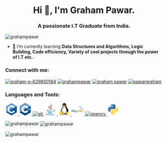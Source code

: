<h1 align="center">Hi 👋, I'm Graham Pawar.</h1>
<h3 align="center">A passionate I.T Graduate from India.</h3>
<p align="left"> <img src="https://komarev.com/ghpvc/?username=grahampawar&label=Profile%20views&color=0e75b6&style=flat" alt="grahampawar" /> </p>

- 🌱 I’m currently learning **Data Structures and Algorithms, Logic Building, Code efficiency, Variety of cool projects through the power of I.T etc.**

<h3 align="left">Connect with me:</h3>
<p align="left">
<a href="https://linkedin.com/in/graham-p-629850184" target="blank"><img align="center" src="https://raw.githubusercontent.com/rahuldkjain/github-profile-readme-generator/master/src/images/icons/Social/linked-in-alt.svg" alt="graham-p-629850184" height="30" width="40" /></a>
<a href="https://instagram.com/grahampawar" target="blank"><img align="center" src="https://raw.githubusercontent.com/rahuldkjain/github-profile-readme-generator/master/src/images/icons/Social/instagram.svg" alt="grahampawar" height="30" width="40" /></a>
<a href="https://www.youtube.com/channel/UCtAw620Y5wBpTwJPSkRiYKg" target="blank"><img align="center" src="https://raw.githubusercontent.com/rahuldkjain/github-profile-readme-generator/master/src/images/icons/Social/youtube.svg" alt="graham pawar" height="30" width="40" /></a>
<a href="https://www.leetcode.com/pawargraham" target="blank"><img align="center" src="https://raw.githubusercontent.com/rahuldkjain/github-profile-readme-generator/master/src/images/icons/Social/leet-code.svg" alt="pawargraham" height="30" width="40" /></a>
</p>

<h3 align="left">Languages and Tools:</h3>
<p align="left"> <a href="https://www.cprogramming.com/" target="_blank" rel="noreferrer"> <img src="https://raw.githubusercontent.com/devicons/devicon/master/icons/c/c-original.svg" alt="c" width="40" height="40"/> </a> <a href="https://www.w3schools.com/cpp/" target="_blank" rel="noreferrer"> <img src="https://raw.githubusercontent.com/devicons/devicon/master/icons/cplusplus/cplusplus-original.svg" alt="cplusplus" width="40" height="40"/> </a> <a href="https://git-scm.com/" target="_blank" rel="noreferrer"> <img src="https://www.vectorlogo.zone/logos/git-scm/git-scm-icon.svg" alt="git" width="40" height="40"/> </a> <a href="https://www.java.com" target="_blank" rel="noreferrer"> <img src="https://raw.githubusercontent.com/devicons/devicon/master/icons/java/java-original.svg" alt="java" width="40" height="40"/> </a> <a href="https://www.linux.org/" target="_blank" rel="noreferrer"> <img src="https://raw.githubusercontent.com/devicons/devicon/master/icons/linux/linux-original.svg" alt="linux" width="40" height="40"/> </a> <a href="https://www.mysql.com/" target="_blank" rel="noreferrer"> <img src="https://raw.githubusercontent.com/devicons/devicon/master/icons/mysql/mysql-original-wordmark.svg" alt="mysql" width="40" height="40"/> </a> <a href="https://opencv.org/" target="_blank" rel="noreferrer"> <img src="https://www.vectorlogo.zone/logos/opencv/opencv-icon.svg" alt="opencv" width="40" height="40"/> </a> <a href="https://www.python.org" target="_blank" rel="noreferrer"> <img src="https://raw.githubusercontent.com/devicons/devicon/master/icons/python/python-original.svg" alt="python" width="40" height="40"/> </a> </p>

<p><img align="left" src="https://github-readme-stats.vercel.app/api/top-langs?username=grahampawar&show_icons=true&locale=en&layout=compact" alt="grahampawar" /></p>

<p>&nbsp;<img align="center" src="https://github-readme-stats.vercel.app/api?username=grahampawar&show_icons=true&locale=en" alt="grahampawar" /></p>

<p><img align="center" src="https://github-readme-streak-stats.herokuapp.com/?user=grahampawar&" alt="grahampawar" /></p>
